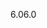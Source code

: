 <span data-ttu-id="db455-101">6.0</span><span class="sxs-lookup"><span data-stu-id="db455-101">6.0</span></span>